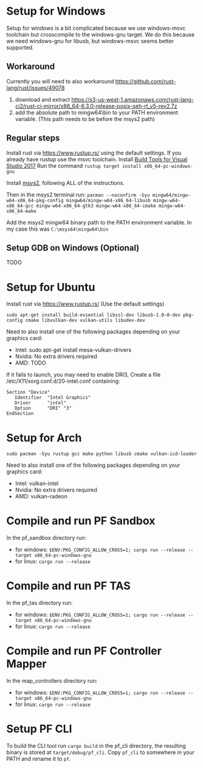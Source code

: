 # Setup for Windows

Setup for windows is a bit complicated because we use windows-msvc toolchain but crosscompile to the windows-gnu target.
We do this because we need windows-gnu for libusb, but windows-msvc seems better supported.

## Workaround
Currently you will need to also workaround https://github.com/rust-lang/rust/issues/49078

1.  download and extract https://s3-us-west-1.amazonaws.com/rust-lang-ci2/rust-ci-mirror/x86_64-6.3.0-release-posix-seh-rt_v5-rev2.7z
2.  add the absolute path to mingw64\bin to your PATH environment variable. (This path needs to be before the msys2 path)

## Regular steps
Install rust via https://www.rustup.rs/ using the default settings. If you already have rustup use the msvc toolchain.
Install [Build Tools for Visual Studio 2017](https://visualstudio.microsoft.com/downloads/#build-tools-for-visual-studio-2017)
Run the command `rustup target install x86_64-pc-windows-gnu`

Install [msys2](http://www.msys2.org/), following ALL of the instructions.

Then in the msys2 terminal run:
 `pacman --noconfirm -Syu mingw64/mingw-w64-x86_64-pkg-config mingw64/mingw-w64-x86_64-libusb mingw-w64-x86_64-gcc mingw-w64-x86_64-gtk3 mingw-w64-x86_64-cmake mingw-w64-x86_64-make`

Add the msys2 mingw64 binary path to the PATH environment variable.
In my case this was `C:\msys64\mingw64\bin`

## Setup GDB on Windows (Optional)

TODO

# Setup for Ubuntu

Install rust via https://www.rustup.rs/ (Use the default settings)

```
sudo apt-get install build-essential libssl-dev libusb-1.0-0-dev pkg-config cmake libvulkan-dev vulkan-utils libudev-dev
```

Need to also install one of the following packages depending on your graphics card:
*   Intel: sudo apt-get install mesa-vulkan-drivers
*   Nvidia: No extra drivers required
*   AMD:   TODO

If it fails to launch, you may need to enable DRI3,
Create a file /etc/X11/xorg.conf.d/20-intel.conf containing:
```
Section "Device"
   Identifier  "Intel Graphics"
   Driver      "intel"
   Option      "DRI" "3"
EndSection
```

# Setup for Arch

```
sudo pacman -Syu rustup gcc make python libusb cmake vulkan-icd-loader
```

Need to also install one of the following packages depending on your graphics card:
*   Intel: vulkan-intel
*   Nvidia: No extra drivers required
*   AMD:   vulkan-radeon

# Compile and run PF Sandbox

In the pf_sandbox directory run:
*   for windows: `$ENV:PKG_CONFIG_ALLOW_CROSS=1; cargo run --release --target x86_64-pc-windows-gnu`
*   for linux: `cargo run --release`

# Compile and run PF TAS

In the pf_tas directory run:
*   for windows: `$ENV:PKG_CONFIG_ALLOW_CROSS=1; cargo run --release --target x86_64-pc-windows-gnu`
*   for linux: `cargo run --release`

# Compile and run PF Controller Mapper

In the map_controllers directory run:
*   for windows: `$ENV:PKG_CONFIG_ALLOW_CROSS=1; cargo run --release --target x86_64-pc-windows-gnu`
*   for linux: `cargo run --release`

# Setup PF CLI
To build the CLI tool run `cargo build` in the pf_cli directory, the resulting binary is stored at `target/debug/pf_cli`.
Copy `pf_cli` to somewhere in your PATH and rename it to `pf`.

